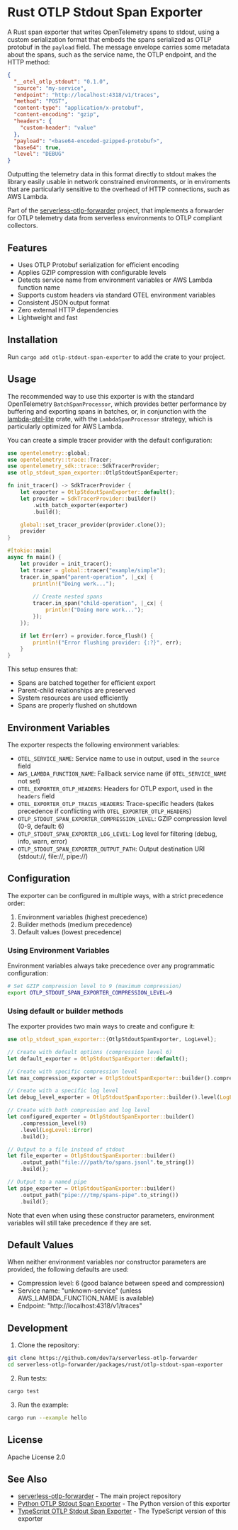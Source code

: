 # Rust OTLP Stdout Span Exporter

A Rust span exporter that writes OpenTelemetry spans to stdout, using a custom serialization format that embeds the spans serialized as OTLP protobuf in the `payload` field. 
The message envelope carries some metadata about the spans, such as the service name, the OTLP endpoint, and the HTTP method:

```json
{
  "__otel_otlp_stdout": "0.1.0",
  "source": "my-service",
  "endpoint": "http://localhost:4318/v1/traces",
  "method": "POST",
  "content-type": "application/x-protobuf",
  "content-encoding": "gzip",
  "headers": {
    "custom-header": "value"
  },
  "payload": "<base64-encoded-gzipped-protobuf>",
  "base64": true,
  "level": "DEBUG"
}
```
Outputting the telemetry data in this format directly to stdout makes the library easily usable in network constrained environments, or in enviroments that are particularly sensitive to the overhead of HTTP connections, such as AWS Lambda.

Part of the [serverless-otlp-forwarder](https://github.com/dev7a/serverless-otlp-forwarder) project, that implements a forwarder for OTLP telemetry data from serverless environments to OTLP compliant collectors.

## Features

- Uses OTLP Protobuf serialization for efficient encoding
- Applies GZIP compression with configurable levels
- Detects service name from environment variables or AWS Lambda function name
- Supports custom headers via standard OTEL environment variables
- Consistent JSON output format
- Zero external HTTP dependencies
- Lightweight and fast

## Installation

Run `cargo add otlp-stdout-span-exporter` to add the crate to your project.

## Usage

The recommended way to use this exporter is with the standard OpenTelemetry `BatchSpanProcessor`, which provides better performance by buffering and exporting spans in batches, or, in conjunction with the [lambda-otel-lite](https://crates.io/crates/lambda-otel-lite) crate, with the `LambdaSpanProcessor` strategy, which is particularly optimized for AWS Lambda.

You can create a simple tracer provider with the default configuration:

```rust
use opentelemetry::global;
use opentelemetry::trace::Tracer;
use opentelemetry_sdk::trace::SdkTracerProvider;
use otlp_stdout_span_exporter::OtlpStdoutSpanExporter;

fn init_tracer() -> SdkTracerProvider {
    let exporter = OtlpStdoutSpanExporter::default();
    let provider = SdkTracerProvider::builder()
        .with_batch_exporter(exporter)
        .build();

    global::set_tracer_provider(provider.clone());
    provider
}

#[tokio::main]
async fn main() {
    let provider = init_tracer();
    let tracer = global::tracer("example/simple");
    tracer.in_span("parent-operation", |_cx| {
        println!("Doing work...");
        
        // Create nested spans
        tracer.in_span("child-operation", |_cx| {
            println!("Doing more work...");
        });
    });

    if let Err(err) = provider.force_flush() {
        println!("Error flushing provider: {:?}", err);
    }
}
```

This setup ensures that:
- Spans are batched together for efficient export
- Parent-child relationships are preserved
- System resources are used efficiently
- Spans are properly flushed on shutdown

## Environment Variables

The exporter respects the following environment variables:

- `OTEL_SERVICE_NAME`: Service name to use in output, used in the `source` field
- `AWS_LAMBDA_FUNCTION_NAME`: Fallback service name (if `OTEL_SERVICE_NAME` not set)
- `OTEL_EXPORTER_OTLP_HEADERS`: Headers for OTLP export, used in the `headers` field
- `OTEL_EXPORTER_OTLP_TRACES_HEADERS`: Trace-specific headers (takes precedence if conflicting with `OTEL_EXPORTER_OTLP_HEADERS`)
- `OTLP_STDOUT_SPAN_EXPORTER_COMPRESSION_LEVEL`: GZIP compression level (0-9, default: 6)
- `OTLP_STDOUT_SPAN_EXPORTER_LOG_LEVEL`: Log level for filtering (debug, info, warn, error)
- `OTLP_STDOUT_SPAN_EXPORTER_OUTPUT_PATH`: Output destination URI (stdout://, file://, pipe://)

## Configuration

The exporter can be configured in multiple ways, with a strict precedence order:

1. Environment variables (highest precedence)
2. Builder methods (medium precedence)
3. Default values (lowest precedence)

### Using Environment Variables

Environment variables always take precedence over any programmatic configuration:

```bash
# Set GZIP compression level to 9 (maximum compression)
export OTLP_STDOUT_SPAN_EXPORTER_COMPRESSION_LEVEL=9
```

### Using default or builder methods

The exporter provides two main ways to create and configure it:

```rust
use otlp_stdout_span_exporter::{OtlpStdoutSpanExporter, LogLevel};

// Create with default options (compression level 6)
let default_exporter = OtlpStdoutSpanExporter::default();

// Create with specific compression level
let max_compression_exporter = OtlpStdoutSpanExporter::builder().compression_level(9).build();

// Create with a specific log level
let debug_level_exporter = OtlpStdoutSpanExporter::builder().level(LogLevel::Debug).build();

// Create with both compression and log level
let configured_exporter = OtlpStdoutSpanExporter::builder()
    .compression_level(9)
    .level(LogLevel::Error)
    .build();

// Output to a file instead of stdout
let file_exporter = OtlpStdoutSpanExporter::builder()
    .output_path("file:///path/to/spans.jsonl".to_string())
    .build();

// Output to a named pipe
let pipe_exporter = OtlpStdoutSpanExporter::builder()
    .output_path("pipe:///tmp/spans-pipe".to_string())
    .build();
```

Note that even when using these constructor parameters, environment variables will still take precedence if they are set.

## Default Values

When neither environment variables nor constructor parameters are provided, the following defaults are used:

- Compression level: 6 (good balance between speed and compression)
- Service name: "unknown-service" (unless AWS_LAMBDA_FUNCTION_NAME is available)
- Endpoint: "http://localhost:4318/v1/traces"

## Development

1. Clone the repository:
```bash
git clone https://github.com/dev7a/serverless-otlp-forwarder
cd serverless-otlp-forwarder/packages/rust/otlp-stdout-span-exporter
```

2. Run tests:
```bash
cargo test
```

3. Run the example:
```bash
cargo run --example hello
```

## License

Apache License 2.0

## See Also

- [serverless-otlp-forwarder](https://github.com/dev7a/serverless-otlp-forwarder) - The main project repository
- [Python OTLP Stdout Span Exporter](https://github.com/dev7a/serverless-otlp-forwarder/tree/main/packages/python/otlp-stdout-span-exporter) - The Python version of this exporter
- [TypeScript OTLP Stdout Span Exporter](https://github.com/dev7a/serverless-otlp-forwarder/tree/main/packages/node/otlp-stdout-span-exporter) - The TypeScript version of this exporter 